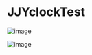 # JJYclockTest

![image](https://user-images.githubusercontent.com/68544257/149071035-8299f657-83a4-4fbf-b5f5-3b09341cc2da.jpeg)

![image](https://user-images.githubusercontent.com/68544257/149071074-492b893d-1665-439e-937a-bb0a57309232.jpeg)
